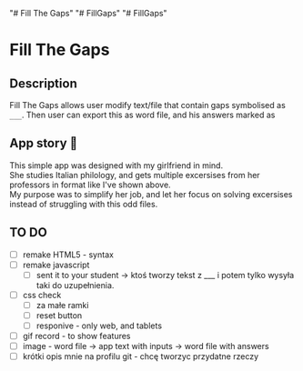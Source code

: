 "# Fill The Gaps" 
"# FillGaps" 
"# FillGaps" 
# Fill The Gaps

## Description
Fill The Gaps allows user modify text/file that contain gaps symbolised as `___`. Then user can export this as word file, and his answers marked as 

## App story 🍝
This simple app was designed with my girlfriend in mind. <br>She studies Italian philology, and gets multiple excersises from her professors in format like I've shown above. <br> My purpose was to simplify her job, and let her focus on solving excersises instead of struggling with this odd files.


## TO DO 
* [ ] remake HTML5 - syntax
* [ ] remake javascript 
    * [ ] sent it to your student -> ktoś tworzy tekst z ___ i potem tylko wysyła taki do uzupełnienia.
* [ ] css check
    * [ ] za małe ramki
    * [ ] reset button
    * [ ] responive - only web, and tablets
* [ ] gif record - to show features 
* [ ] image - word file -> app text with inputs -> word file with answers
* [ ] krótki opis mnie na profilu git - chcę tworzyc przydatne rzeczy
